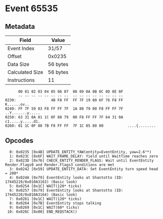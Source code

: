 # Event 65535

## Metadata

| Field           | Value    |
|-----------------|----------|
| Event Index     | 31/57    |
| Offset          | 0x0235   |
| Data Size       | 56 bytes |
| Calculated Size | 56 bytes |
| Instructions    | 11       |

```
      00 01 02 03 04 05 06 07  08 09 0A 0B 0C 0D 0E 0F
      -- -- -- -- -- -- -- --  -- -- -- -- -- -- -- --
0230:                4B F8 FF  FF 7F 19 80 6F 76 F8 FF       K......ov..
0240: FF 7F 59 03 F8 FF FF 7F  1A 80 79 00 F8 FF FF 7F  ..Y.......y.....
0250: 63 31 0A 01 1C 0F 80 79  00 F8 FF FF 7F 64 31 0A  c1.....y.....d1.
0260: 01 1C 0F 80 7B F8 FF FF  7F 1C 05 80 00           ....{........   
```

## Opcodes

```
  0: 0x0235 [0x4B] UPDATE_ENTITY_YAW(entity=EventEntity, yaw=2.6°*)
  1: 0x023C [0x6F] WAIT_FRAME_DELAY: Yield until WaitTime reaches zero
  2: 0x023D [0x76] CHECK_ENTITY_RENDER_FLAGS: Wait until EventEntity Render.Flags0 and Render.Flags3 conditions are met
  3: 0x0242 [0x59] UPDATE_ENTITY_DATA: Set EventEntity turn speed head = 200*
  4: 0x024A [0x79] EventEntity looks at Shantotto (ID: 17445219/0x010A3163) (Basic look)
  5: 0x0254 [0x1C] WAIT(120* ticks)
  6: 0x0257 [0x79] EventEntity looks at Shantotto (ID: 17445220/0x010A3164) (Basic look)
  7: 0x0261 [0x1C] WAIT(120* ticks)
  8: 0x0264 [0x7B] EventEntity stops talking
  9: 0x0269 [0x1C] WAIT(60* ticks)
 10: 0x026C [0x00] END_REQSTACK()
```
